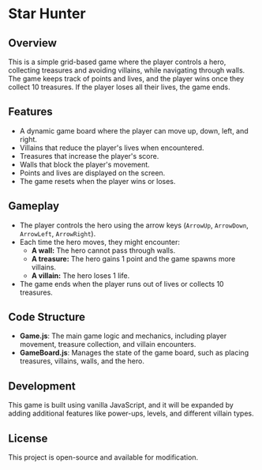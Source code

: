# Star Hunter

## Overview
This is a simple grid-based game where the player controls a hero, collecting treasures and avoiding villains, while navigating through walls. The game keeps track of points and lives, and the player wins once they collect 10 treasures. If the player loses all their lives, the game ends.

## Features
- A dynamic game board where the player can move up, down, left, and right.
- Villains that reduce the player's lives when encountered.
- Treasures that increase the player's score.
- Walls that block the player's movement.
- Points and lives are displayed on the screen.
- The game resets when the player wins or loses.

## Gameplay
- The player controls the hero using the arrow keys (`ArrowUp`, `ArrowDown`, `ArrowLeft`, `ArrowRight`).
- Each time the hero moves, they might encounter:
  - **A wall:** The hero cannot pass through walls.
  - **A treasure:** The hero gains 1 point and the game spawns more villains.
  - **A villain:** The hero loses 1 life.
- The game ends when the player runs out of lives or collects 10 treasures.
  
## Code Structure
- **Game.js**: The main game logic and mechanics, including player movement, treasure collection, and villain encounters.
- **GameBoard.js**: Manages the state of the game board, such as placing treasures, villains, walls, and the hero.
  
## Development
This game is built using vanilla JavaScript, and it will be expanded by adding additional features like power-ups, levels, and different villain types.

## License
This project is open-source and available for modification.